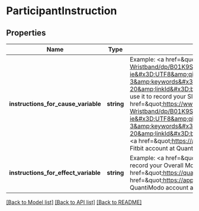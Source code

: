 # ParticipantInstruction

## Properties
Name | Type | Description | Notes
------------ | ------------- | ------------- | -------------
**instructions_for_cause_variable** | **string** | Example: &lt;a href&#x3D;\&quot;https://www.amazon.com/Fitbit-Charge-Heart-Fitness-Wristband/dp/B01K9S260E/ref&#x3D;as_li_ss_tl?ie&#x3D;UTF8&amp;qid&#x3D;1493518902&amp;sr&#x3D;8-3&amp;keywords&#x3D;fitbit&amp;th&#x3D;1&amp;linkCode&#x3D;ll1&amp;tag&#x3D;quant08-20&amp;linkId&#x3D;b357b0833de73b0c4e935fd7c13a079e\&quot;&gt;Obtain Fitbit&lt;/a&gt; and use it to record your Sleep Duration. Once you have a &lt;a href&#x3D;\&quot;https://www.amazon.com/Fitbit-Charge-Heart-Fitness-Wristband/dp/B01K9S260E/ref&#x3D;as_li_ss_tl?ie&#x3D;UTF8&amp;qid&#x3D;1493518902&amp;sr&#x3D;8-3&amp;keywords&#x3D;fitbit&amp;th&#x3D;1&amp;linkCode&#x3D;ll1&amp;tag&#x3D;quant08-20&amp;linkId&#x3D;b357b0833de73b0c4e935fd7c13a079e\&quot;&gt;Fitbit&lt;/a&gt; account, &lt;a href&#x3D;\&quot;https://app.quantimo.do/ionic/Modo/www/#/app/import\&quot;&gt;connect your  Fitbit account at QuantiModo&lt;/a&gt; to automatically import and analyze your data. | [optional] 
**instructions_for_effect_variable** | **string** | Example: &lt;a href&#x3D;\&quot;https://quantimo.do\&quot;&gt;Obtain QuantiModo&lt;/a&gt; and use it to record your Overall Mood. Once you have a &lt;a href&#x3D;\&quot;https://quantimo.do\&quot;&gt;QuantiModo&lt;/a&gt; account, &lt;a href&#x3D;\&quot;https://app.quantimo.do/ionic/Modo/www/#/app/import\&quot;&gt;connect your  QuantiModo account at QuantiModo&lt;/a&gt; to automatically import and analyze your data. | [optional] 

[[Back to Model list]](../README.md#documentation-for-models) [[Back to API list]](../README.md#documentation-for-api-endpoints) [[Back to README]](../README.md)


